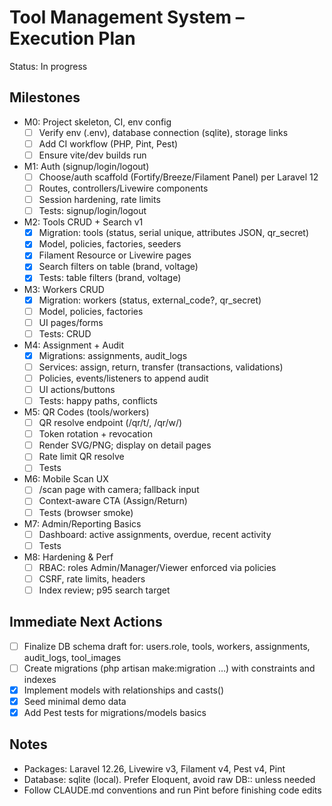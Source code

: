 # Tool Management System – Execution Plan

Status: In progress

## Milestones
- M0: Project skeleton, CI, env config
  - [ ] Verify env (.env), database connection (sqlite), storage links
  - [ ] Add CI workflow (PHP, Pint, Pest)
  - [ ] Ensure vite/dev builds run
- M1: Auth (signup/login/logout)
  - [ ] Choose/auth scaffold (Fortify/Breeze/Filament Panel) per Laravel 12
  - [ ] Routes, controllers/Livewire components
  - [ ] Session hardening, rate limits
  - [ ] Tests: signup/login/logout
- M2: Tools CRUD + Search v1
  - [x] Migration: tools (status, serial unique, attributes JSON, qr_secret)
  - [x] Model, policies, factories, seeders
  - [x] Filament Resource or Livewire pages
  - [x] Search filters on table (brand, voltage)
  - [x] Tests: table filters (brand, voltage)
- M3: Workers CRUD
  - [x] Migration: workers (status, external_code?, qr_secret)
  - [ ] Model, policies, factories
  - [ ] UI pages/forms
  - [ ] Tests: CRUD
- M4: Assignment + Audit
  - [x] Migrations: assignments, audit_logs
  - [ ] Services: assign, return, transfer (transactions, validations)
  - [ ] Policies, events/listeners to append audit
  - [ ] UI actions/buttons
  - [ ] Tests: happy paths, conflicts
- M5: QR Codes (tools/workers)
  - [ ] QR resolve endpoint (/qr/t/<token>, /qr/w/<token>)
  - [ ] Token rotation + revocation
  - [ ] Render SVG/PNG; display on detail pages
  - [ ] Rate limit QR resolve
  - [ ] Tests
- M6: Mobile Scan UX
  - [ ] /scan page with camera; fallback input
  - [ ] Context-aware CTA (Assign/Return)
  - [ ] Tests (browser smoke)
- M7: Admin/Reporting Basics
  - [ ] Dashboard: active assignments, overdue, recent activity
  - [ ] Tests
- M8: Hardening & Perf
  - [ ] RBAC: roles Admin/Manager/Viewer enforced via policies
  - [ ] CSRF, rate limits, headers
  - [ ] Index review; p95 search target

## Immediate Next Actions
- [ ] Finalize DB schema draft for: users.role, tools, workers, assignments, audit_logs, tool_images
- [ ] Create migrations (php artisan make:migration …) with constraints and indexes
- [x] Implement models with relationships and casts()
- [x] Seed minimal demo data
- [x] Add Pest tests for migrations/models basics

## Notes
- Packages: Laravel 12.26, Livewire v3, Filament v4, Pest v4, Pint
- Database: sqlite (local). Prefer Eloquent, avoid raw DB:: unless needed
- Follow CLAUDE.md conventions and run Pint before finishing code edits
